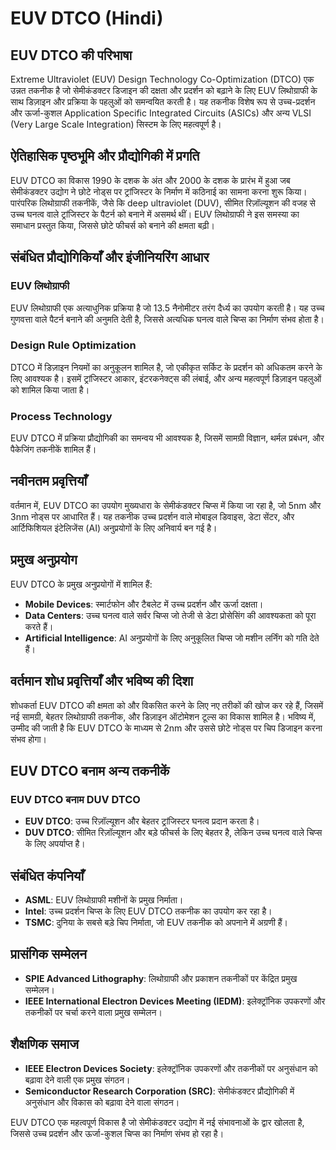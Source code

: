 # EUV DTCO (Hindi)

## EUV DTCO की परिभाषा
Extreme Ultraviolet (EUV) Design Technology Co-Optimization (DTCO) एक उन्नत तकनीक है जो सेमीकंडक्टर डिजाइन की दक्षता और प्रदर्शन को बढ़ाने के लिए EUV लिथोग्राफी के साथ डिज़ाइन और प्रक्रिया के पहलुओं को समन्वयित करती है। यह तकनीक विशेष रूप से उच्च-प्रदर्शन और ऊर्जा-कुशल Application Specific Integrated Circuits (ASICs) और अन्य VLSI (Very Large Scale Integration) सिस्टम के लिए महत्वपूर्ण है।

## ऐतिहासिक पृष्ठभूमि और प्रौद्योगिकी में प्रगति
EUV DTCO का विकास 1990 के दशक के अंत और 2000 के दशक के प्रारंभ में हुआ जब सेमीकंडक्टर उद्योग ने छोटे नोड्स पर ट्रांजिस्टर के निर्माण में कठिनाई का सामना करना शुरू किया। पारंपरिक लिथोग्राफी तकनीकें, जैसे कि deep ultraviolet (DUV), सीमित रिज़ॉल्यूशन की वजह से उच्च घनत्व वाले ट्रांजिस्टर के पैटर्न को बनाने में असमर्थ थीं। EUV लिथोग्राफी ने इस समस्या का समाधान प्रस्तुत किया, जिससे छोटे फीचर्स को बनाने की क्षमता बढ़ी।

## संबंधित प्रौद्योगिकियाँ और इंजीनियरिंग आधार
### EUV लिथोग्राफी
EUV लिथोग्राफी एक अत्याधुनिक प्रक्रिया है जो 13.5 नैनोमीटर तरंग दैर्ध्य का उपयोग करती है। यह उच्च गुणवत्ता वाले पैटर्न बनाने की अनुमति देती है, जिससे अत्यधिक घनत्व वाले चिप्स का निर्माण संभव होता है। 

### Design Rule Optimization
DTCO में डिज़ाइन नियमों का अनुकूलन शामिल है, जो एकीकृत सर्किट के प्रदर्शन को अधिकतम करने के लिए आवश्यक है। इसमें ट्रांजिस्टर आकार, इंटरकनेक्ट्स की लंबाई, और अन्य महत्वपूर्ण डिज़ाइन पहलुओं को शामिल किया जाता है।

### Process Technology
EUV DTCO में प्रक्रिया प्रौद्योगिकी का समन्वय भी आवश्यक है, जिसमें सामग्री विज्ञान, थर्मल प्रबंधन, और पैकेजिंग तकनीकें शामिल हैं।

## नवीनतम प्रवृत्तियाँ
वर्तमान में, EUV DTCO का उपयोग मुख्यधारा के सेमीकंडक्टर चिप्स में किया जा रहा है, जो 5nm और 3nm नोड्स पर आधारित हैं। यह तकनीक उच्च प्रदर्शन वाले मोबाइल डिवाइस, डेटा सेंटर, और आर्टिफिशियल इंटेलिजेंस (AI) अनुप्रयोगों के लिए अनिवार्य बन गई है। 

## प्रमुख अनुप्रयोग
EUV DTCO के प्रमुख अनुप्रयोगों में शामिल हैं:
- **Mobile Devices**: स्मार्टफोन और टैबलेट में उच्च प्रदर्शन और ऊर्जा दक्षता।
- **Data Centers**: उच्च घनत्व वाले सर्वर चिप्स जो तेजी से डेटा प्रोसेसिंग की आवश्यकता को पूरा करते हैं।
- **Artificial Intelligence**: AI अनुप्रयोगों के लिए अनुकूलित चिप्स जो मशीन लर्निंग को गति देते हैं।

## वर्तमान शोध प्रवृत्तियाँ और भविष्य की दिशा
शोधकर्ता EUV DTCO की क्षमता को और विकसित करने के लिए नए तरीकों की खोज कर रहे हैं, जिसमें नई सामग्री, बेहतर लिथोग्राफी तकनीक, और डिज़ाइन ऑटोमेशन टूल्स का विकास शामिल है। भविष्य में, उम्मीद की जाती है कि EUV DTCO के माध्यम से 2nm और उससे छोटे नोड्स पर चिप डिजाइन करना संभव होगा।

## EUV DTCO बनाम अन्य तकनीकें
### EUV DTCO बनाम DUV DTCO
- **EUV DTCO**: उच्च रिज़ॉल्यूशन और बेहतर ट्रांजिस्टर घनत्व प्रदान करता है। 
- **DUV DTCO**: सीमित रिज़ॉल्यूशन और बड़े फीचर्स के लिए बेहतर है, लेकिन उच्च घनत्व वाले चिप्स के लिए अपर्याप्त है।

## संबंधित कंपनियाँ
- **ASML**: EUV लिथोग्राफी मशीनों के प्रमुख निर्माता।
- **Intel**: उच्च प्रदर्शन चिप्स के लिए EUV DTCO तकनीक का उपयोग कर रहा है।
- **TSMC**: दुनिया के सबसे बड़े चिप निर्माता, जो EUV तकनीक को अपनाने में अग्रणी हैं।

## प्रासंगिक सम्मेलन
- **SPIE Advanced Lithography**: लिथोग्राफी और प्रकाशन तकनीकों पर केंद्रित प्रमुख सम्मेलन।
- **IEEE International Electron Devices Meeting (IEDM)**: इलेक्ट्रॉनिक उपकरणों और तकनीकों पर चर्चा करने वाला प्रमुख सम्मेलन।

## शैक्षणिक समाज
- **IEEE Electron Devices Society**: इलेक्ट्रॉनिक उपकरणों और तकनीकों पर अनुसंधान को बढ़ावा देने वाली एक प्रमुख संगठन।
- **Semiconductor Research Corporation (SRC)**: सेमीकंडक्टर प्रौद्योगिकी में अनुसंधान और विकास को बढ़ावा देने वाला संगठन।

EUV DTCO एक महत्वपूर्ण विकास है जो सेमीकंडक्टर उद्योग में नई संभावनाओं के द्वार खोलता है, जिससे उच्च प्रदर्शन और ऊर्जा-कुशल चिप्स का निर्माण संभव हो रहा है।